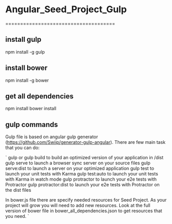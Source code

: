 # Angular_Seed_Project_Gulp
=====================================

## install gulp
npm install -g gulp

## install bower
npm install -g bower

## get all dependencies
npm install
bower install

## gulp commands
Gulp file is based on angular gulp generator (https://github.com/Swiip/generator-gulp-angular). 
There are few main task that you can do:

`
gulp or gulp build to build an optimized version of your application in /dist
gulp serve to launch a browser sync server on your source files
gulp serve:dist to launch a server on your optimized application
gulp test to launch your unit tests with Karma
gulp test:auto to launch your unit tests with Karma in watch mode
gulp protractor to launch your e2e tests with Protractor
gulp protractor:dist to launch your e2e tests with Protractor on the dist files

In bower.js file there are specify needed resources for Seed Project. As your project will grow you will need to add new resources. Look at the full version of bower file in bower_all_dependencies.json to get resources that you need.
`
